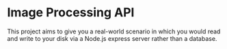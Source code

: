 # Image Processing API

This project aims to give you a real-world scenario in which you would read and write to your disk via a Node.js express server rather than a database.
